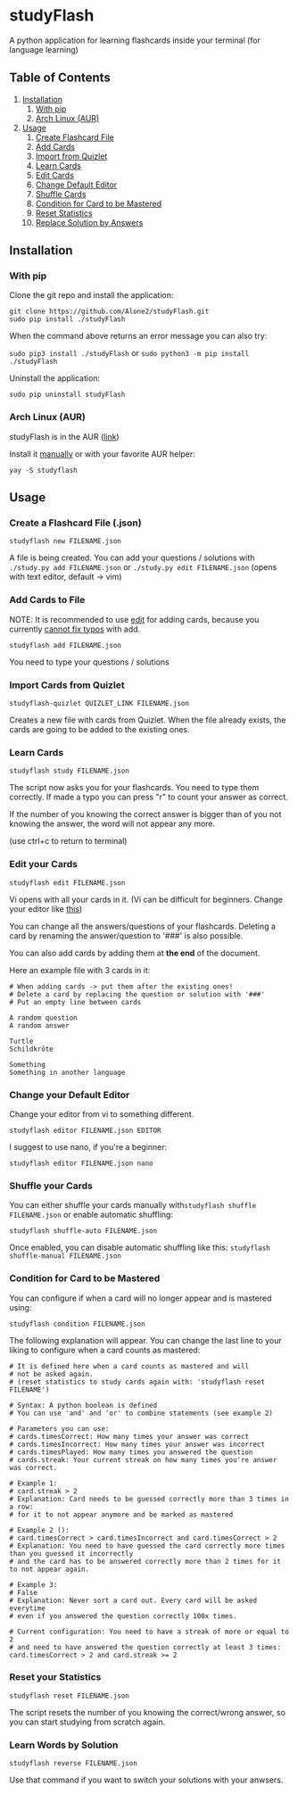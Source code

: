 
# studyFlash
A python application for learning flashcards inside your terminal (for language learning)

## Table of Contents
1. [Installation](#installation)
   1. [With pip](#pip)
   1. [Arch Linux (AUR)](#aur)
1. [Usage](#usage)
   1. [Create Flashcard File](#create)
   2. [Add Cards](#add)
   3. [Import from Quizlet](#import)
   5. [Learn Cards](#learn)
   4. [Edit Cards](#edit)
   4. [Change Default Editor](#editor)
   4. [Shuffle Cards](#shuffle)
   4. [Condition for Card to be Mastered](#mastered)
   6. [Reset Statistics](#reset)
   7. [Replace Solution by Answers](#solution)

## Installation <a name="installation"></a>

### With pip <a name="pip"></a>
Clone the git repo and install the application: 
```
git clone https://github.com/Alone2/studyFlash.git
sudo pip install ./studyFlash
```
When the command above returns an error message you can also try: 

```sudo pip3 install ./studyFlash``` or ```sudo python3 -m pip install ./studyFlash``` 

Uninstall the application:
```
sudo pip uninstall studyFlash
```
### Arch Linux (AUR) <a name="aur"></a>
studyFlash is in the AUR ([link](https://aur.archlinux.org/packages/studyflash/))

Install it [manually](https://wiki.archlinux.org/index.php/Arch_User_Repository#Installing_packages) or with your favorite AUR helper:
```
yay -S studyflash
```


## Usage <a name="usage"></a>

### Create a Flashcard File (.json)  <a name="create"></a>
```
studyflash new FILENAME.json
```

A file is being created. You can add your questions / solutions with ```./study.py add FILENAME.json``` or ```./study.py edit FILENAME.json``` (opens with text editor, default -> vim)


### Add Cards to File  <a name="add"></a>
NOTE: It is recommended to use [edit](#edit) for adding cards, because you currently [cannot fix typos](https://github.com/Alone2/studyFlash/issues/2#issuecomment-626209501) with add.
```
studyflash add FILENAME.json
```

You need to type your questions / solutions


### Import Cards from Quizlet <a name="import"></a>
```
studyflash-quizlet QUIZLET_LINK FILENAME.json
```

Creates a new file with cards from Quizlet. 
When the file already exists, the cards are going to be added to the existing ones.


### Learn Cards <a name="learn"></a>
```
studyflash study FILENAME.json
```

The script now asks you for your flashcards. 
You need to type them correctly.
If made a typo you can press "r" to count your answer as correct.

If the number of you knowing the correct answer is bigger than of you not knowing the answer, the word will not appear any more. 

(use ctrl+c to return to terminal)


### Edit your Cards <a name="edit"></a>
```
studyflash edit FILENAME.json
```

Vi opens with all your cards in it. (Vi can be difficult for beginners. Change your editor like [this](#editor))

You can change all the answers/questions of your flashcards. 
Deleting a card by renaming the answer/question to '###' is also possible.

You can also add cards by adding them at **the end** of the document.

Here an example file with 3 cards in it:
```
# When adding cards -> put them after the existing ones!
# Delete a card by replacing the question or solution with '###'
# Put an empty line between cards

A random question 
A random answer

Turtle 
Schildkröte
 
Something 
Something in another language
```

### Change your Default Editor <a name="editor"></a>
Change your editor from vi to something different. 
```
studyflash editor FILENAME.json EDITOR
```
I suggest to use nano, if you're a beginner:
```
studyflash editor FILENAME.json nano
```

### Shuffle your Cards  <a name="shuffle"></a>
You can either shuffle your cards manually  with```studyflash shuffle FILENAME.json``` 
or enable automatic shuffling: 
```
studyflash shuffle-auto FILENAME.json
```

Once enabled, you can disable automatic shuffling like this: ```studyflash shuffle-manual FILENAME.json``` 

### Condition for Card to be Mastered <a name="mastered"></a>
You can configure if when a card will no longer appear and is mastered using:
```
studyflash condition FILENAME.json
```

The following explanation will appear. You can change the last line to your liking to configure when a card counts as mastered:
```
# It is defined here when a card counts as mastered and will 
# not be asked again. 
# (reset statistics to study cards again with: 'studyflash reset FILENAME')

# Syntax: A python boolean is defined
# You can use 'and' and 'or' to combine statements (see example 2)

# Parameters you can use:
# cards.timesCorrect: How many times your answer was correct
# cards.timesIncorrect: How many times your answer was incorrect
# cards.timesPlayed: How many times you answered the question
# cards.streak: Your current streak on how many times you're answer was correct.

# Example 1: 
# card.streak > 2
# Explanation: Card needs to be guessed correctly more than 3 times in a row:
# for it to not appear anymore and be marked as mastered

# Example 2 ():
# card.timesCorrect > card.timesIncorrect and card.timesCorrect > 2
# Explanation: You need to have guessed the card correctly more times than you guessed it incorrectly
# and the card has to be answered correctly more than 2 times for it to not appear again.

# Example 3: 
# False
# Explanation: Never sort a card out. Every card will be asked everytime 
# even if you answered the question correctly 100x times. 

# Current configuration: You need to have a streak of more or equal to 2
# and need to have answered the question correctly at least 3 times:
card.timesCorrect > 2 and card.streak >= 2
```

### Reset your Statistics  <a name="reset"></a>
```
studyflash reset FILENAME.json
```

The script resets the number of you knowing the correct/wrong answer, so you can start studying from scratch again.


### Learn Words by Solution <a name="solution"></a>
```
studyflash reverse FILENAME.json
```

Use that command if you want to switch your solutions with your anwsers.


